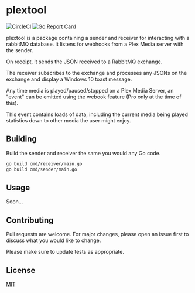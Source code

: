 # plextool
[![CircleCI](https://circleci.com/gh/SaltyCatFish/plextool/tree/master.svg?style=svg)](https://circleci.com/gh/SaltyCatFish/plextool/tree/master)
[![Go Report Card](https://goreportcard.com/badge/github.com/saltycatfish/plextool)](https://goreportcard.com/report/github.com/saltycatfish/plextool)

plextool is a package containing a sender and receiver for interacting with a rabbitMQ database. It listens for webhooks
from a Plex Media server with the sender.

On receipt, it sends the JSON received to a RabbitMQ exchange.

The receiver subscribes to the exchange and processes any JSONs on the exchange and display a Windows 10 toast message.

Any time media is played/paused/stopped on a Plex Media Server, an "event" can be emitted using the webook feature (Pro only at the time of this).

This event contains loads of data, including the current media being played statistics down to other media the user might enjoy.

## Building

Build the sender and receiver the same you would any Go code.

```bash
go build cmd/receiver/main.go
go build cmd/sender/main.go
```

## Usage

Soon...

## Contributing

Pull requests are welcome. For major changes, please open an issue first to discuss what you would like to change.

Please make sure to update tests as appropriate.

## License

[MIT](https://choosealicense.com/licenses/mit/)
